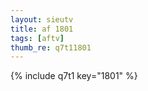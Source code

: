 ```yaml
--- 
layout: sieutv
title: af 1801
tags: [aftv]
thumb_re: q7t11801
---
```

{% include q7t1 key="1801" %} 
